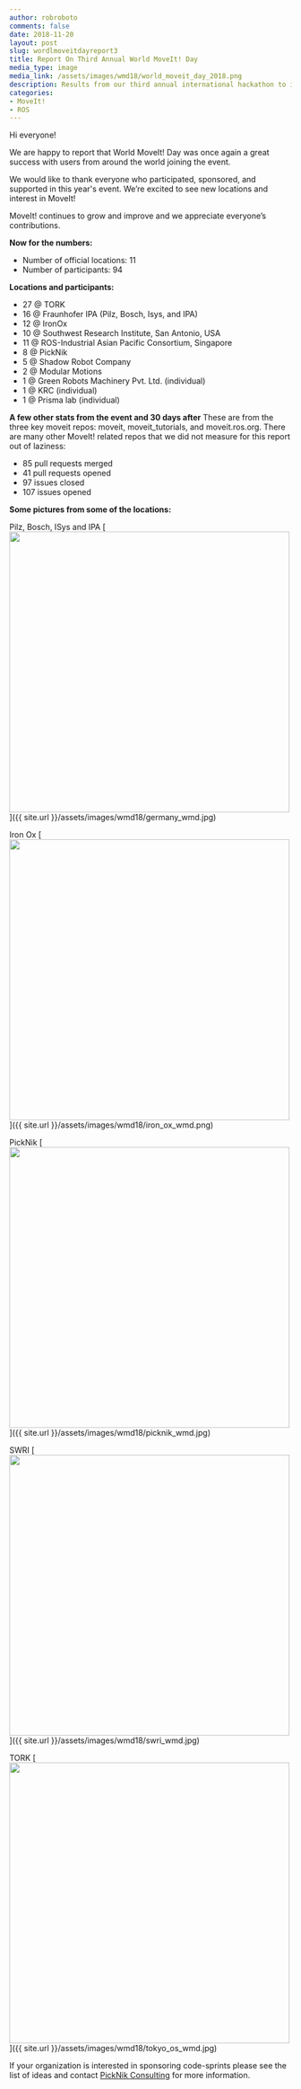 ```yaml
---
author: robroboto
comments: false
date: 2018-11-20
layout: post
slug: wordlmoveitdayreport3
title: Report On Third Annual World MoveIt! Day
media_type: image
media_link: /assets/images/wmd18/world_moveit_day_2018.png
description: Results from our third annual international hackathon to improve the MoveIt! code base, documentation, and community.
categories:
- MoveIt!
- ROS
---
```


Hi everyone!

We are happy to report that World MoveIt! Day was once again a great success with users from around the world joining the event.

We would like to thank everyone who participated, sponsored, and supported in this year's event. We’re excited to see new locations and interest in MoveIt! 

MoveIt! continues to grow and improve and we appreciate everyone’s contributions.  

**Now for the numbers:**
- Number of official locations: 11
- Number of participants: 94

**Locations and participants:**
- 27 @ TORK
- 16 @ Fraunhofer IPA (Pilz, Bosch, Isys, and IPA)
- 12 @ IronOx
- 10 @ Southwest Research Institute, San Antonio, USA
- 11 @ ROS-Industrial Asian Pacific Consortium, Singapore
- 8 @ PickNik
- 5 @ Shadow Robot Company
- 2 @ Modular Motions
- 1 @ Green Robots Machinery Pvt. Ltd. (individual)
- 1 @ KRC (individual)
- 1 @ Prisma lab (individual)


**A few other stats from the event and 30 days after**
These are from the three key moveit repos: moveit, moveit_tutorials, and moveit.ros.org. There are many other MoveIt! related repos that we did not measure for this report out of laziness:
- 85 pull requests merged
- 41 pull requests opened
- 97 issues closed 
- 107 issues opened

**Some pictures from some of the locations:**

Pilz, Bosch, ISys and IPA
[<img src="{{ site.url }}/assets/images/wmd18/germany_wmd.jpg" width="500" style="margin-right:20px"/>]({{ site.url }}/assets/images/wmd18/germany_wmd.jpg)

Iron Ox
[<img src="{{ site.url }}/assets/images/wmd18/iron_ox_wmd.png" width="500" style="margin-right:20px"/>]({{ site.url }}/assets/images/wmd18/iron_ox_wmd.png)

PickNik
[<img src="{{ site.url }}/assets/images/wmd18/picknik_wmd.jpg" width="500" style="margin-right:20px"/>]({{ site.url }}/assets/images/wmd18/picknik_wmd.jpg)

SWRI
[<img src="{{ site.url }}/assets/images/wmd18/swri_wmd.jpg" width="500" style="margin-right:20px"/>]({{ site.url }}/assets/images/wmd18/swri_wmd.jpg)

TORK
[<img src="{{ site.url }}/assets/images/wmd18/tokyo_os_wmd.jpg" width="500" style="margin-right:20px"/>]({{ site.url }}/assets/images/wmd18/tokyo_os_wmd.jpg)

If your organization is interested in sponsoring code-sprints please see the list of ideas and contact [PickNik Consulting](http://picknik.ai/connect) for more information.
